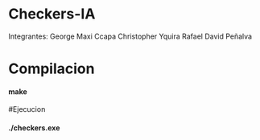 # Checkers-IA
Integrantes:
George Maxi Ccapa
Christopher Yquira
Rafael David Peñalva
# Compilacion
#### make
#Ejecucion
#### ./checkers.exe
